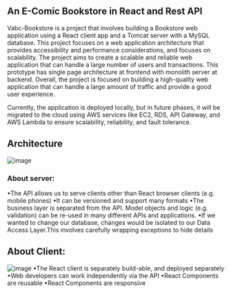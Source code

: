 ## An E-Comic Bookstore in React and Rest API
Vabc-Bookstore is a project that involves building a Bookstore web application using a React client app and a Tomcat server with a MySQL database. This project focuses on  a web application architecture that provides accessibility and performance considerations, and focuses on scalability. The project aims to create a scalable and reliable web application that can handle a large number of users and transactions. This prototype has single page architecture at frontend with monolith server at backend. Overall, the project is focused on building a high-quality web application that can handle a large amount of traffic and provide a good user experience.

Currently, the application is deployed locally, but in future phases, it will be migrated to the cloud using AWS services like EC2, RDS, API Gateway, and AWS Lambda to ensure scalability, reliability, and fault tolerance.

## Architecture
![image](https://github.com/sm5190/PaperTown-Book-store/assets/53345331/f9300e75-1607-4f82-9740-14ca90cb6307)
### About server:
•The API allows us to serve clients other than React browser clients (e.g. mobile phones)
•It can be versioned and support many formats
•The business layer is separated from the API. Model objects and logic (e.g. validation) can be re-used in many different APIs and applications.
•If we wanted to change our database, changes would be isolated to our Data Access Layer.This involves carefully wrapping exceptions to hide details
## About Client:
![image](https://github.com/sm5190/PaperTown-Book-store/assets/53345331/7b1661dd-39fc-414a-b504-06ffdfee7259)
•The React client is separately build-able, and deployed separately
•Web developers can work independently via the API
•React Components are reusable
•React Components are responsive
